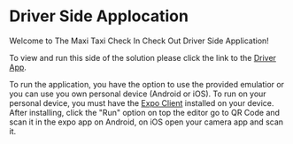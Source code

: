 # Driver Side Applocation

Welcome to The Maxi Taxi Check In Check Out Driver Side Application!

To view and run this side of the solution please click the link to the [Driver App](https://snack.expo.io/@aundrae/maxi-driver-app).

To run the application, you have the option to use the provided emulatior or you can use you own personal device (Android or iOS).
To run on your personal device, you must have the [Expo Client](https://expo.io/tools#client) installed on your device. After installing, click the "Run" option on top the editor go to QR Code and scan it in the expo app on Android, on iOS open your camera app and scan it. 
